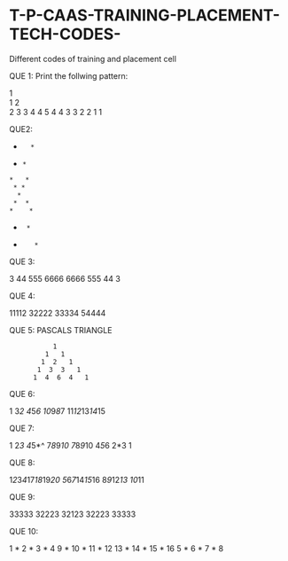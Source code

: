 # T-P-CAAS-TRAINING-PLACEMENT-TECH-CODES-
Different codes of training and placement cell

QUE 1: Print the follwing pattern:

1 <br>     1
 2  <br>    2
   3      3
    4    4
       5
      4  4
     3    3
    2      2
   1        1
   
   
  QUE2:
  
  *       *
   *     *
    *   *
     * *
      *
     *  *
    *    *
   *      *
  *        *
  
  QUE 3:
  
  3
  44
  555
  6666
  6666
  555
  44
  3
  
  
  QUE 4:
  
  11112
  32222
  33334
  54444
  
  
  QUE 5: PASCALS TRIANGLE
  
               1
             1   1
            1  2   1
           1  3  3   1
          1  4  6  4   1
          
          
  QUE 6: 
  
  1
  3*2
  4*5*6
  10*9*8*7
  11*12*13*14*15
  
  
  QUE 7:
  
  1
  2*3
  4*5*^
  7*8*9*10
  7*8*9*10
  4*5*6
  2*3
  1
  
  
  QUE 8:
  
  
  1*2*3*4*17*18*19*20
    5*6*7*14*15*16
      8*9*12*13
        10*11
        
        
  QUE 9:
  
  
  33333
  32223
  32123
  32223
  33333
  
  
  QUE 10:
  
  1 * 2 * 3 * 4
  9 * 10 * 11 * 12
  13 * 14 * 15 * 16
  5 * 6 * 7 * 8
